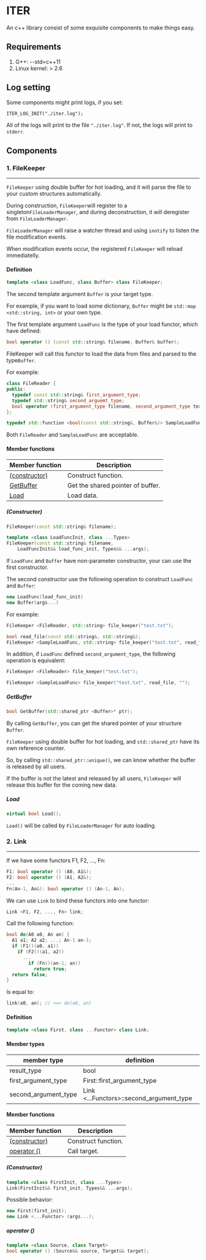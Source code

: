 # ITER #
An c++ library consist of some exquisite components to make things easy.
## Requirements ##
1. G++: --std=c++11
2. Linux kernel: > 2.6

## Log setting ##
Some components might print logs, if you set:
```
ITER_LOG_INIT("./iter.log");
```

All of the logs will print to the file ```"./iter.log"```. If not, the logs will print to ```stderr```. 

## Components ##
### 1. FileKeeper ###
---
```FileKeeper``` using double buffer for hot loading, and it will parse the file to your custom structures automatically.

  During construction, ```FileKeeper```will register to a singleton```FileLoaderManager```, and during deconstruction, it will deregister from ```FileLoaderManager```.

```FileLoaderManager``` will raise a watcher thread and using ```inotify``` to listen the file modification events.

When modification events occur, the registered ```FileKeeper``` will reload immediatelly.

#### Definition ####
```cpp
template <class LoadFunc, class Buffer> class FileKeeper;
```
The second template argument ```Buffer``` is your target type. 

For example, if you want to load some dictionary, ```Buffer``` might be ```std::map <std::string, int>``` or your own type.


The first template argument ```LoadFunc``` is the type of your load functor, which have defined:
```cpp
bool operator () (const std::string& filename, Buffer& buffer);
```
FileKeeper will call this functor to load the data from files and parsed to the type```Buffer```.

For example:
```cpp
class FileReader {
public:
  typedef const std::string& first_argument_type;
  typedef std::string& second_arguemt_type;
  bool operator (first_argument_type filename, second_argument_type text);
};
```
```cpp 
typedef std::function <bool(const std::string&, Buffer&)> SampleLoadFunc;
```
Both ```FileReader``` and ```SampleLoadFunc``` are acceptable.

#### Member functions ####
| Member function | Description |
| ------ | ------ |
| [(constructor)](https://github.com/qianyl/iter#constructor) | Construct function. |
| [GetBuffer](https://github.com/qianyl/iter#getbuffer) | Get the shared pointer of buffer. |
| [Load](https://github.com/qianyl/iter#load) | Load data. |

##### (Constructor) #####
```cpp
FileKeeper(const std::string& filename);
```
```cpp
template <class LoadFuncInit, class ...Types>
FileKeeper(const std::string& filename,
    LoadFuncInit&& load_func_init, Types&& ...args);
```
If ```LoadFunc``` and ```Buffer``` have non-parameter constructor, your can use the first constructor.

The second constructor use the following operation to construct ```LoadFunc``` and ```Buffer```:
```cpp
new LoadFunc(load_func_init)
new Buffer(args...)
```
For example:
```cpp
FileKeeper <FileReader, std::string> file_keeper("test.txt");
```
```cpp
bool read_file(const std::string&, std::string&);
FileKeeper <SampleLoadFunc, std::string> file_keeper("test.txt", read_file, "");
```

In addition, if ```LoadFunc``` defined ```second_argument_type```, the following operation is equivalent:
```cpp
FileKeeper <FileReader> file_keeper("test.txt");
```
```cpp
FileKeeper <SampleLoadFunc> file_keeper("test.txt", read_file, "");
```

##### GetBuffer #####
```cpp
bool GetBuffer(std::shared_ptr <Buffer>* ptr);
```
By calling ```GetBuffer```, you can get the shared pointer of your structure ```Buffer```.

```FileKeeper``` using double buffer for hot loading, and ```std::shared_ptr``` have its own reference counter.

So, by calling ```std::shared_ptr::unique()```, we can know whether the buffer is released by all users. 

If the buffer is not the latest and released by all users, ```FileKeeper``` will release this buffer for the coming new data.

##### Load #####
```cpp
virtual bool Load();
```
```Load()``` will be called by ```FileLoaderManager``` for auto loading.

### 2. Link ###
---
If we have some functors F1, F2, ..., Fn:
```cpp
F1: bool operator () (A0, A1&);
F2: bool operator () (A1, A2&);
...
Fn(An-1, An&): bool operator () (An-1, An);
```
We can use ```Link``` to bind these functors into one functor:
```cpp
Link <F1, F2, ..., Fn> link;
```
Call the following function:
```cpp
bool do(A0 a0, An an) {
  A1 a1; A2 a2; ...; An-1 an-1;
  if (F1()(a0, a1))
    if (F2()(a1, a2))
      ...
        if (Fn()(an-1, an))
          return true;
  return false;
}
```
Is equal to:
```cpp
link(a0, an); // <=> do(a0, an)
```
#### Definition ####
```cpp
template <class First, class ...Functor> class Link;
```
#### Member types ####
| member type | definition |
| ------ | ------ |
| result_type | bool |
| first_argument_type | First::first_argument_type |
| second_argument_type | Link <...Functors>::second_argument_type |

#### Member functions ####
| Member function | Description |
| ------ | ------ |
| [(constructor)](https://github.com/qianyl/iter#constructor-1) | Construct function. |
| [operator ()](https://github.com/qianyl/iter#operator-) | Call target. |
##### (Constructor) #####
```cpp
template <class FirstInit, class ...Types>
Link(FirstInit&& first_init, Types&& ...args);
```
Possible behavior:
```cpp
new First(first_init);
new Link <...Functor> (args...);
```
##### operator () #####
```cpp
template <class Source, class Target>
bool operator () (Source&& source, Target&& target);
```







